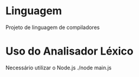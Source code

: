 # Linguagem
Projeto de linguagem de compiladores



# Uso do Analisador Léxico

Necessário utilizar o Node.js
./node main.js <nome-arquivo>
